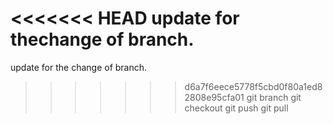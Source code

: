 <<<<<<< HEAD
update for thechange of branch.
=======
update for the change of branch.
>>>>>>> d6a7f6eece5778f5cbd0f80a1ed82808e95cfa01
git branch
git checkout
git push
git pull
